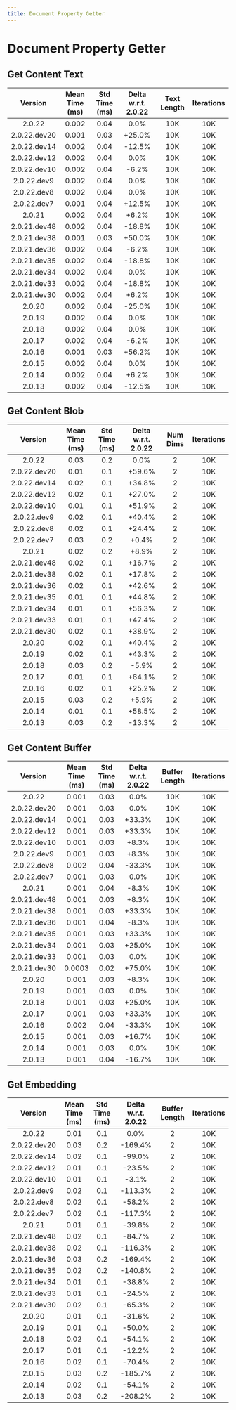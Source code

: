 ```yaml
---
title: Document Property Getter
---
```

# Document Property Getter

## Get Content Text

| Version | Mean Time (ms) | Std Time (ms) | Delta w.r.t. 2.0.22 | Text Length | Iterations |
| :---: | :---: | :---: | :---: | :---: | :---: |
| 2.0.22 | 0.002 | 0.04 | 0.0% | 10K | 10K |
| 2.0.22.dev20 | 0.001 | 0.03 | +25.0% | 10K | 10K |
| 2.0.22.dev14 | 0.002 | 0.04 | -12.5% | 10K | 10K |
| 2.0.22.dev12 | 0.002 | 0.04 | 0.0% | 10K | 10K |
| 2.0.22.dev10 | 0.002 | 0.04 | -6.2% | 10K | 10K |
| 2.0.22.dev9 | 0.002 | 0.04 | 0.0% | 10K | 10K |
| 2.0.22.dev8 | 0.002 | 0.04 | 0.0% | 10K | 10K |
| 2.0.22.dev7 | 0.001 | 0.04 | +12.5% | 10K | 10K |
| 2.0.21 | 0.002 | 0.04 | +6.2% | 10K | 10K |
| 2.0.21.dev48 | 0.002 | 0.04 | -18.8% | 10K | 10K |
| 2.0.21.dev38 | 0.001 | 0.03 | +50.0% | 10K | 10K |
| 2.0.21.dev36 | 0.002 | 0.04 | -6.2% | 10K | 10K |
| 2.0.21.dev35 | 0.002 | 0.04 | -18.8% | 10K | 10K |
| 2.0.21.dev34 | 0.002 | 0.04 | 0.0% | 10K | 10K |
| 2.0.21.dev33 | 0.002 | 0.04 | -18.8% | 10K | 10K |
| 2.0.21.dev30 | 0.002 | 0.04 | +6.2% | 10K | 10K |
| 2.0.20 | 0.002 | 0.04 | -25.0% | 10K | 10K |
| 2.0.19 | 0.002 | 0.04 | 0.0% | 10K | 10K |
| 2.0.18 | 0.002 | 0.04 | 0.0% | 10K | 10K |
| 2.0.17 | 0.002 | 0.04 | -6.2% | 10K | 10K |
| 2.0.16 | 0.001 | 0.03 | +56.2% | 10K | 10K |
| 2.0.15 | 0.002 | 0.04 | 0.0% | 10K | 10K |
| 2.0.14 | 0.002 | 0.04 | +6.2% | 10K | 10K |
| 2.0.13 | 0.002 | 0.04 | -12.5% | 10K | 10K |
## Get Content Blob

| Version | Mean Time (ms) | Std Time (ms) | Delta w.r.t. 2.0.22 | Num Dims | Iterations |
| :---: | :---: | :---: | :---: | :---: | :---: |
| 2.0.22 | 0.03 | 0.2 | 0.0% | 2 | 10K |
| 2.0.22.dev20 | 0.01 | 0.1 | +59.6% | 2 | 10K |
| 2.0.22.dev14 | 0.02 | 0.1 | +34.8% | 2 | 10K |
| 2.0.22.dev12 | 0.02 | 0.1 | +27.0% | 2 | 10K |
| 2.0.22.dev10 | 0.01 | 0.1 | +51.9% | 2 | 10K |
| 2.0.22.dev9 | 0.02 | 0.1 | +40.4% | 2 | 10K |
| 2.0.22.dev8 | 0.02 | 0.1 | +24.4% | 2 | 10K |
| 2.0.22.dev7 | 0.03 | 0.2 | +0.4% | 2 | 10K |
| 2.0.21 | 0.02 | 0.2 | +8.9% | 2 | 10K |
| 2.0.21.dev48 | 0.02 | 0.1 | +16.7% | 2 | 10K |
| 2.0.21.dev38 | 0.02 | 0.1 | +17.8% | 2 | 10K |
| 2.0.21.dev36 | 0.02 | 0.1 | +42.6% | 2 | 10K |
| 2.0.21.dev35 | 0.01 | 0.1 | +44.8% | 2 | 10K |
| 2.0.21.dev34 | 0.01 | 0.1 | +56.3% | 2 | 10K |
| 2.0.21.dev33 | 0.01 | 0.1 | +47.4% | 2 | 10K |
| 2.0.21.dev30 | 0.02 | 0.1 | +38.9% | 2 | 10K |
| 2.0.20 | 0.02 | 0.1 | +40.4% | 2 | 10K |
| 2.0.19 | 0.02 | 0.1 | +43.3% | 2 | 10K |
| 2.0.18 | 0.03 | 0.2 | -5.9% | 2 | 10K |
| 2.0.17 | 0.01 | 0.1 | +64.1% | 2 | 10K |
| 2.0.16 | 0.02 | 0.1 | +25.2% | 2 | 10K |
| 2.0.15 | 0.03 | 0.2 | +5.9% | 2 | 10K |
| 2.0.14 | 0.01 | 0.1 | +58.5% | 2 | 10K |
| 2.0.13 | 0.03 | 0.2 | -13.3% | 2 | 10K |
## Get Content Buffer

| Version | Mean Time (ms) | Std Time (ms) | Delta w.r.t. 2.0.22 | Buffer Length | Iterations |
| :---: | :---: | :---: | :---: | :---: | :---: |
| 2.0.22 | 0.001 | 0.03 | 0.0% | 10K | 10K |
| 2.0.22.dev20 | 0.001 | 0.03 | 0.0% | 10K | 10K |
| 2.0.22.dev14 | 0.001 | 0.03 | +33.3% | 10K | 10K |
| 2.0.22.dev12 | 0.001 | 0.03 | +33.3% | 10K | 10K |
| 2.0.22.dev10 | 0.001 | 0.03 | +8.3% | 10K | 10K |
| 2.0.22.dev9 | 0.001 | 0.03 | +8.3% | 10K | 10K |
| 2.0.22.dev8 | 0.002 | 0.04 | -33.3% | 10K | 10K |
| 2.0.22.dev7 | 0.001 | 0.03 | 0.0% | 10K | 10K |
| 2.0.21 | 0.001 | 0.04 | -8.3% | 10K | 10K |
| 2.0.21.dev48 | 0.001 | 0.03 | +8.3% | 10K | 10K |
| 2.0.21.dev38 | 0.001 | 0.03 | +33.3% | 10K | 10K |
| 2.0.21.dev36 | 0.001 | 0.04 | -8.3% | 10K | 10K |
| 2.0.21.dev35 | 0.001 | 0.03 | +33.3% | 10K | 10K |
| 2.0.21.dev34 | 0.001 | 0.03 | +25.0% | 10K | 10K |
| 2.0.21.dev33 | 0.001 | 0.03 | 0.0% | 10K | 10K |
| 2.0.21.dev30 | 0.0003 | 0.02 | +75.0% | 10K | 10K |
| 2.0.20 | 0.001 | 0.03 | +8.3% | 10K | 10K |
| 2.0.19 | 0.001 | 0.03 | 0.0% | 10K | 10K |
| 2.0.18 | 0.001 | 0.03 | +25.0% | 10K | 10K |
| 2.0.17 | 0.001 | 0.03 | +33.3% | 10K | 10K |
| 2.0.16 | 0.002 | 0.04 | -33.3% | 10K | 10K |
| 2.0.15 | 0.001 | 0.03 | +16.7% | 10K | 10K |
| 2.0.14 | 0.001 | 0.03 | 0.0% | 10K | 10K |
| 2.0.13 | 0.001 | 0.04 | -16.7% | 10K | 10K |
## Get Embedding

| Version | Mean Time (ms) | Std Time (ms) | Delta w.r.t. 2.0.22 | Buffer Length | Iterations |
| :---: | :---: | :---: | :---: | :---: | :---: |
| 2.0.22 | 0.01 | 0.1 | 0.0% | 2 | 10K |
| 2.0.22.dev20 | 0.03 | 0.2 | -169.4% | 2 | 10K |
| 2.0.22.dev14 | 0.02 | 0.1 | -99.0% | 2 | 10K |
| 2.0.22.dev12 | 0.01 | 0.1 | -23.5% | 2 | 10K |
| 2.0.22.dev10 | 0.01 | 0.1 | -3.1% | 2 | 10K |
| 2.0.22.dev9 | 0.02 | 0.1 | -113.3% | 2 | 10K |
| 2.0.22.dev8 | 0.02 | 0.1 | -58.2% | 2 | 10K |
| 2.0.22.dev7 | 0.02 | 0.1 | -117.3% | 2 | 10K |
| 2.0.21 | 0.01 | 0.1 | -39.8% | 2 | 10K |
| 2.0.21.dev48 | 0.02 | 0.1 | -84.7% | 2 | 10K |
| 2.0.21.dev38 | 0.02 | 0.1 | -116.3% | 2 | 10K |
| 2.0.21.dev36 | 0.03 | 0.2 | -169.4% | 2 | 10K |
| 2.0.21.dev35 | 0.02 | 0.2 | -140.8% | 2 | 10K |
| 2.0.21.dev34 | 0.01 | 0.1 | -38.8% | 2 | 10K |
| 2.0.21.dev33 | 0.01 | 0.1 | -24.5% | 2 | 10K |
| 2.0.21.dev30 | 0.02 | 0.1 | -65.3% | 2 | 10K |
| 2.0.20 | 0.01 | 0.1 | -31.6% | 2 | 10K |
| 2.0.19 | 0.01 | 0.1 | -50.0% | 2 | 10K |
| 2.0.18 | 0.02 | 0.1 | -54.1% | 2 | 10K |
| 2.0.17 | 0.01 | 0.1 | -12.2% | 2 | 10K |
| 2.0.16 | 0.02 | 0.1 | -70.4% | 2 | 10K |
| 2.0.15 | 0.03 | 0.2 | -185.7% | 2 | 10K |
| 2.0.14 | 0.02 | 0.1 | -54.1% | 2 | 10K |
| 2.0.13 | 0.03 | 0.2 | -208.2% | 2 | 10K |
